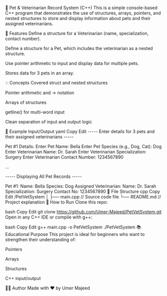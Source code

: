 🐾 Pet & Veterinarian Record System (C++)
This is a simple console-based C++ program that demonstrates the use of structures, arrays, pointers, and nested structures to store and display information about pets and their assigned veterinarians.

📌 Features
Define a structure for a Veterinarian (name, specialization, contact number).

Define a structure for a Pet, which includes the veterinarian as a nested structure.

Use pointer arithmetic to input and display data for multiple pets.

Stores data for 3 pets in an array.

💡 Concepts Covered
struct and nested structures

Pointer arithmetic and -> notation

Arrays of structures

getline() for multi-word input

Clean separation of input and output logic

🧾 Example Input/Output
yaml
Copy
Edit
----- Enter details for 3 pets and their assigned veterinarians -----

Pet #1 Details:
Enter Pet Name: Bella
Enter Pet Species (e.g., Dog, Cat): Dog
Enter Veterinarian Name: Dr. Sarah
Enter Veterinarian Specialization: Surgery
Enter Veterinarian Contact Number: 1234567890

...

----- Displaying All Pet Records -----

Pet #1:
Name: Bella
Species: Dog
Assigned Veterinarian:
  Name: Dr. Sarah
  Specialization: Surgery
  Contact No: 1234567890
📂 File Structure
cpp
Copy
Edit
/PetVetSystem
│
├── main.cpp         // Source code file
└── README.md        // Project explanation
🚀 How to Run
Clone this repo:

bash
Copy
Edit
git clone https://github.com/Umer-Majeed/PetVetSystem.git
Open in any C++ IDE or compile with g++:

bash
Copy
Edit
g++ main.cpp -o PetVetSystem
./PetVetSystem
📚 Educational Purpose
This project is ideal for beginners who want to strengthen their understanding of:

Pointers

Arrays

Structures

C++ input/output

🧑‍💻 Author
Made with ❤️ by Umer Majeed 
